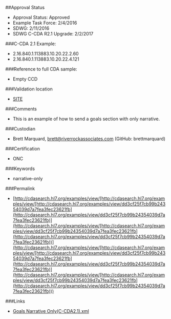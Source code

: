 ##Approval Status 

* Approval Status: Approved
* Example Task Force: 2/4/2016
* SDWG: 2/11/2016
* SDWG C-CDA R2.1 Upgrade: 2/2/2017

###C-CDA 2.1 Example: 
* 2.16.840.1.113883.10.20.22.2.60
* 2.16.840.1.113883.10.20.22.4.121

###Reference to full CDA sample:
* Empty CCD

###Validation location

* [SITE](https://sitenv.org/c-cda-validator)

###Comments

* This is an example of how to send a goals section with only narrative.

###Custodian

* Brett Marquard, brett@riverrockassociates.com (GitHub: brettmarquard)

###Certification
* ONC

###Keywords

* narrative-only


###Permalink 

* [http://cdasearch.hl7.org/examples/view/[http://cdasearch.hl7.org/examples/view/[http://cdasearch.hl7.org/examples/view/dd3cf25f7cb99b24354039d7a7fea3fec23621fb](http://cdasearch.hl7.org/examples/view/dd3cf25f7cb99b24354039d7a7fea3fec23621fb)](http://cdasearch.hl7.org/examples/view/[http://cdasearch.hl7.org/examples/view/dd3cf25f7cb99b24354039d7a7fea3fec23621fb](http://cdasearch.hl7.org/examples/view/dd3cf25f7cb99b24354039d7a7fea3fec23621fb))](http://cdasearch.hl7.org/examples/view/[http://cdasearch.hl7.org/examples/view/[http://cdasearch.hl7.org/examples/view/dd3cf25f7cb99b24354039d7a7fea3fec23621fb](http://cdasearch.hl7.org/examples/view/dd3cf25f7cb99b24354039d7a7fea3fec23621fb)](http://cdasearch.hl7.org/examples/view/[http://cdasearch.hl7.org/examples/view/dd3cf25f7cb99b24354039d7a7fea3fec23621fb](http://cdasearch.hl7.org/examples/view/dd3cf25f7cb99b24354039d7a7fea3fec23621fb)))

###Links 

* [Goals Narrative Only(C-CDA2.1).xml](https://github.com/HL7/C-CDA-Examples/tree/master/Goals/Goals%20Narrative%20Only/Goals%20Narrative%20Only%28C-CDA2.1%29.xml)

